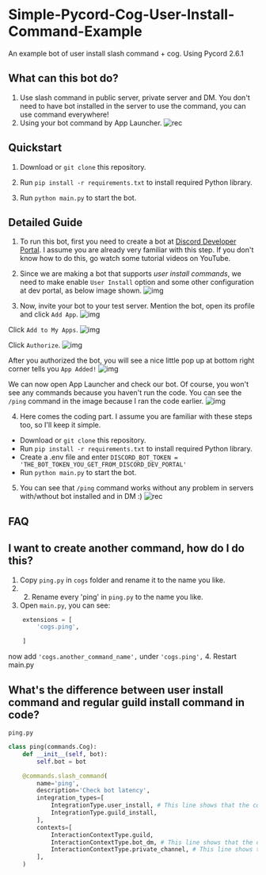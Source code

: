 # Simple-Pycord-Cog-User-Install-Command-Example
An example bot of user install slash command + cog. Using Pycord 2.6.1

What can this bot do?
-----------------
1. Use slash command in public server, private server and DM. You don't need to have bot installed in the server to use the command, you can use command everywhere!
2. Using your bot command by App Launcher.
![rec](https://github.com/user-attachments/assets/fdf22832-c2ba-416c-b1c7-1e8436de75f0)


Quickstart
-----------------
1. Download or `git clone` this repository.

2. Run `pip install -r requirements.txt` to install required Python library.

3. Run `python main.py` to start the bot.

Detailed Guide
-----------------
1. To run this bot, first you need to create a bot at [Discord Developer Portal](https://discord.com/developers/applications). I assume you are already very familiar with this step. If you don't know how to do this, go watch some tutorial videos on YouTube.

2. Since we are making a bot that supports *user install commands*, we need to make enable `User Install` option and some other configuration at dev portal, as below image shown.
![img](https://github.com/user-attachments/assets/033a103c-352b-49a0-bbb6-5468d26a6b3b)

3. Now, invite your bot to your test server. Mention the bot, open its profile and click `Add App`.
![img](https://github.com/user-attachments/assets/423bd044-7b2a-4f73-9318-596b1d8a9867)

Click `Add to My Apps`.
![img](https://github.com/user-attachments/assets/1b65dc01-1a27-43c4-b309-d6a5718cc52d)

Click `Authorize`.
![img](https://github.com/user-attachments/assets/2228ff51-bb7d-43ed-ba47-e8d936ed4134)

After you authorized the bot, you will see a nice little pop up at bottom right corner tells you `App Added!`
![img](https://github.com/user-attachments/assets/41acd646-a395-4c5b-85f2-b29f5eaa6e29)

We can now open App Launcher and check our bot. Of course, you won't see any commands because you haven't run the code. You can see the `/ping` command in the image because I ran the code earlier.
![img](https://github.com/user-attachments/assets/8e1dc29a-3fff-4991-a9e5-6ddef5d729c1)

4. Here comes the coding part. I assume you are familiar with these steps too, so I'll keep it simple.
- Download or `git clone` this repository.
- Run `pip install -r requirements.txt` to install required Python library.
- Create a .env file and enter `DISCORD_BOT_TOKEN = 'THE_BOT_TOKEN_YOU_GET_FROM_DISCORD_DEV_PORTAL'`
- Run `python main.py` to start the bot.

5. You can see that `/ping` command works without any problem in servers with/wthout bot installed and in DM :)
![rec](https://github.com/user-attachments/assets/c3c8a81b-dc3a-49ac-9499-4a9a56471e77)


FAQ
-----------------
## I want to create another command, how do I do this?
1. Copy `ping.py` in `cogs` folder and rename it to the name you like.
2. 2. Rename every 'ping' in `ping.py` to the name you like.
3. Open `main.py`, you can see:
```python
    extensions = [
        'cogs.ping',

    ]
```
now add `'cogs.another_command_name',` under `'cogs.ping',`
4. Restart main.py

## What's the difference between user install command and regular guild install command in code?

`ping.py`
```python
class ping(commands.Cog):
    def __init__(self, bot):
        self.bot = bot

    @commands.slash_command(
        name='ping',
        description='Check bot latency',
        integration_types=[
            IntegrationType.user_install, # This line shows that the command is a user install command
            IntegrationType.guild_install,
        ],
        contexts=[
            InteractionContextType.guild,
            InteractionContextType.bot_dm, # This line shows that the command can be used in DM
            InteractionContextType.private_channel, # This line shows that the command can be used in private channel
        ],
    )
```
